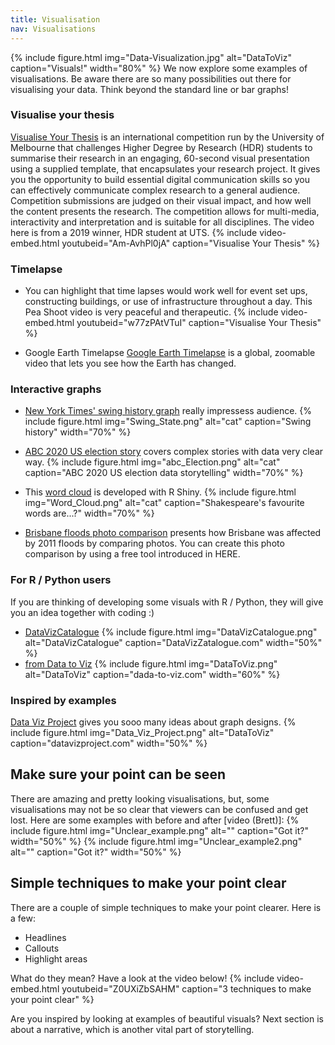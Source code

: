 ```yaml
---
title: Visualisation
nav: Visualisations
---
```

{% include figure.html img="Data-Visualization.jpg" alt="DataToViz" caption="Visuals!" width="80%" %}
We now explore some examples of visualisations. Be aware there are so many possibilities out there for visualising your data. Think beyond the standard line or bar graphs!

### Visualise your thesis
[Visualise Your Thesis](https://library.unimelb.edu.au/research/visualise-your-thesis#resources) is an international competition run by the University of Melbourne that challenges Higher Degree by Research (HDR) students to summarise their research in an engaging, 60-second visual presentation using a supplied template, that encapsulates your research project. It gives you the opportunity to build essential digital communication skills so you can effectively communicate complex research to a general audience. Competition submissions are judged on their visual impact, and how well the content presents the research. The competition allows for multi-media, interactivity and interpretation and is suitable for all disciplines. The video here is from a 2019 winner, HDR student at UTS.
{% include video-embed.html youtubeid="Am-AvhPl0jA" caption="Visualise Your Thesis" %}

### Timelapse
- You can highlight that time lapses would work well for event set ups, constructing buildings, or use of infrastructure throughout a day. This Pea Shoot video is very peaceful and therapeutic. 
{% include video-embed.html youtubeid="w77zPAtVTuI" caption="Visualise Your Thesis" %}

- Google Earth Timelapse
[Google Earth Timelapse](https://earthengine.google.com/timelapse/) is a global, zoomable video that lets you see how the Earth has changed.

### Interactive graphs
- [New York Times' swing history graph](http://www.nytimes.com/interactive/2012/10/15/us/politics/swing-history.html) really impressess audience.
{% include figure.html img="Swing_State.png" alt="cat" caption="Swing history" width="70%" %}

- [ABC 2020 US election story](https://www.abc.net.au/news/2020-11-02/us-election-trump-biden-states-polling/12822296) covers complex stories with data very clear way.
{% include figure.html img="abc_Election.png" alt="cat" caption="ABC 2020 US election data storytelling" width="70%" %} 

- This [word cloud](https://shiny.rstudio.com/gallery/word-cloud.html) is developed with R Shiny.
{% include figure.html img="Word_Cloud.png" alt="cat" caption="Shakespeare's favourite words are...?" width="70%" %}

- [Brisbane floods photo comparison](http://www.abc.net.au/news/specials/qld-floods/) presents how Brisbane was affected by 2011 floods by comparing photos. You can create this photo comparison by using a free tool introduced in HERE. 
  
### For R / Python users
If you are thinking of developing some visuals with R / Python, they will give you an idea together with coding :)
- [DataVizCatalogue](https://datavizcatalogue.com/)
{% include figure.html img="DataVizCatalogue.png" alt="DataVizCatalogue" caption="DataVizZatalogue.com" width="50%" %}
- [from Data to Viz](https://www.data-to-viz.com/)
{% include figure.html img="DataToViz.png" alt="DataToViz" caption="dada-to-viz.com" width="60%" %}

### Inspired by examples
[Data Viz Project](https://datavizproject.com/) gives you sooo many ideas about graph designs.
{% include figure.html img="Data_Viz_Project.png" alt="DataToViz" caption="datavizproject.com" width="50%" %} 
  
## Make sure your point can be seen
There are amazing and pretty looking visualisations, but, some visualisations may not be so clear that viewers can be confused and get lost.
Here are some examples with before and after [video (Brett)]:
 {% include figure.html img="Unclear_example.png" alt="" caption="Got it?" width="50%" %}
 {% include figure.html img="Unclear_example2.png" alt="" caption="Got it?" width="50%" %}

## Simple techniques to make your point clear
There are a couple of simple techniques to make your point clearer. Here is a few:
- Headlines
- Callouts
- Highlight areas

What do they mean? Have a look at the video below!
{% include video-embed.html youtubeid="Z0UXiZbSAHM" caption="3 techniques to make your point clear" %}


Are you inspired by looking at examples of beautiful visuals?
Next section is about a narrative, which is another vital part of storytelling.




